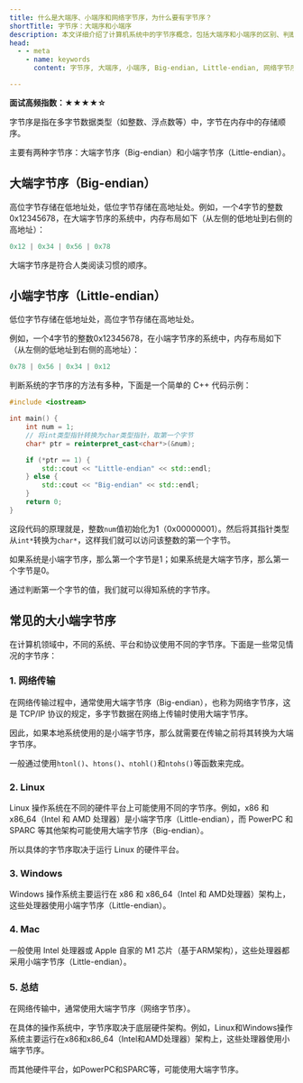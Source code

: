 ```yaml
---
title: 什么是大端序、小端序和网络字节序，为什么要有字节序？
shortTitle: 字节序：大端序和小端序
description: 本文详细介绍了计算机系统中的字节序概念，包括大端序和小端序的区别、判断系统字节序的方法，以及在网络编程中字节序的重要性。
head:
  - - meta
    - name: keywords
      content: 字节序, 大端序, 小端序, Big-endian, Little-endian, 网络字节序, C++字节序

---
```



**面试高频指数：★★★★☆**

字节序是指在多字节数据类型（如整数、浮点数等）中，字节在内存中的存储顺序。

主要有两种字节序：大端字节序（Big-endian）和小端字节序（Little-endian）。

## 大端字节序（Big-endian）

高位字节存储在低地址处，低位字节存储在高地址处。例如，一个4字节的整数0x12345678，在大端字节序的系统中，内存布局如下（从左侧的低地址到右侧的高地址）：

```cpp
0x12 | 0x34 | 0x56 | 0x78
```

大端字节序是符合人类阅读习惯的顺序。

## 小端字节序（Little-endian）

低位字节存储在低地址处，高位字节存储在高地址处。

例如，一个4字节的整数0x12345678，在小端字节序的系统中，内存布局如下（从左侧的低地址到右侧的高地址）：

```cpp
0x78 | 0x56 | 0x34 | 0x12
```

判断系统的字节序的方法有多种，下面是一个简单的 C++ 代码示例：

```cpp
#include <iostream>

int main() {
    int num = 1;
    // 将int类型指针转换为char类型指针，取第一个字节
    char* ptr = reinterpret_cast<char*>(&num);

    if (*ptr == 1) {
        std::cout << "Little-endian" << std::endl;
    } else {
        std::cout << "Big-endian" << std::endl;
    }
    return 0;
}
```

这段代码的原理就是，整数`num`值初始化为1（0x00000001）。然后将其指针类型从`int*`转换为`char*`，这样我们就可以访问该整数的第一个字节。

如果系统是小端字节序，那么第一个字节是1；如果系统是大端字节序，那么第一个字节是0。

通过判断第一个字节的值，我们就可以得知系统的字节序。

## 常见的大小端字节序

在计算机领域中，不同的系统、平台和协议使用不同的字节序。下面是一些常见情况的字节序：

### **1. 网络传输**

在网络传输过程中，通常使用大端字节序（Big-endian），也称为网络字节序，这是 TCP/IP 协议的规定，多字节数据在网络上传输时使用大端字节序。

因此，如果本地系统使用的是小端字节序，那么就需要在传输之前将其转换为大端字节序。

一般通过使用`htonl()`、`htons()`、`ntohl()`和`ntohs()`等函数来完成。

### **2. Linux**

Linux 操作系统在不同的硬件平台上可能使用不同的字节序。例如，x86 和 x86_64（Intel 和 AMD 处理器）是小端字节序（Little-endian），而 PowerPC 和 SPARC 等其他架构可能使用大端字节序（Big-endian）。

所以具体的字节序取决于运行 Linux 的硬件平台。

### **3. Windows**

Windows 操作系统主要运行在 x86 和 x86_64（Intel 和 AMD处理器）架构上，这些处理器使用小端字节序（Little-endian）。

### **4. Mac**

 一般使用 Intel 处理器或 Apple 自家的 M1 芯片（基于ARM架构），这些处理器都采用小端字节序（Little-endian）。

### **5. 总结**

在网络传输中，通常使用大端字节序（网络字节序）。

在具体的操作系统中，字节序取决于底层硬件架构。例如，Linux和Windows操作系统主要运行在x86和x86_64（Intel和AMD处理器）架构上，这些处理器使用小端字节序。

而其他硬件平台，如PowerPC和SPARC等，可能使用大端字节序。